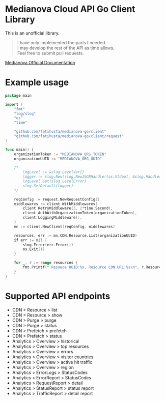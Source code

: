 # Medianova Cloud API Go Client Library

This is an unofficial library.

> I have only implemented the parts I needed. \
> I may develop the rest of the API as time allows. \
> Feel free to submit pull requests.


[Medianova Official Documentation](https://clients.medianova.com/api-documentation)

# Example usage
```go
package main

import (
	"fmt"
	"log/slog"
	"os"
	"time"

	"github.com/fatihusta/medianova-go/client"
	"github.com/fatihusta/medianova-go/client/request"
)

func main() {
	organizationToken := "MEDIANOVA_ORG_TOKEN"
	organizationUUID := "MEDIANOVA_ORG_UUID"

	/*
		logLevel := &slog.LevelVar{}
		logger := slog.New(slog.NewJSONHandler(os.Stdout, &slog.HandlerOptions{Level: logLevel}))
		logLevel.Set(slog.LevelError)
		slog.SetDefault(logger)
	*/

	reqConfig := request.NewRequestConfig()
	middlewares := client.WithMiddlewares(
		client.RetryMiddleware(3, 2*time.Second),
		client.AuthWithOrganizationToken(organizationToken),
		client.LoggingMiddleware(),
	)
	mn := client.NewClient(reqConfig, middlewares)

	resources, err := mn.CDN.Resource.List(organizationUUID)
	if err != nil {
		slog.Error(err.Error())
		os.Exit(1)
	}

	for _, r := range resources {
		fmt.Printf(" Resouce UUID:%s, Resource CDN URL:%s\n", r.ResourceUUID, r.CdnURL)
	}
}
```

# Supported API endpoints
- CDN > Resource > list
- CDN > Resource > show
- CDN > Purge > purge
- CDN > Purge > status
- CDN > Prefetch > prefetch
- CDN > Prefetch > status
- Analytics > Overview > historical
- Analytics > Overview > top resources
- Analytics > Overview > errors
- Analytics > Overview > visitor countries
- Analytics > Overview > active hit traffic
- Analytics > Overview > region
- Analytics > ErrorLogs > StatusCodes
- Analytics > ErrorReport > StatusCodes
- Analytics > RequestReport > detail
- Analytics > StatusReport > status report
- Analytics > TrafficReport > detail report

